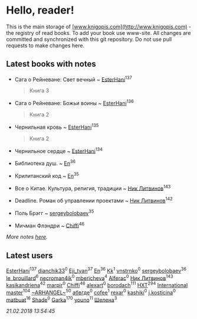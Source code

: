 # Hello, reader!
This is the main storage of [www.knigopis.com](http://www.knigopis.com) - the registry of read books.
To add your book use www-site. All changes are committed and synchronized with this git repository.
Do not use pull requests to make changes here.


## Latest books with notes
* Сага о Рейневане: Свет вечный ~ [EsterHani](users/305/30558181-vkontakte)<sup>137</sup>
    > Книга 3

* Сага о Рейневане: Божьи воины ~ [EsterHani](users/305/30558181-vkontakte)<sup>136</sup>
    > Книга 2

* Чернильная кровь ~ [EsterHani](users/305/30558181-vkontakte)<sup>135</sup>
    > Книга 2

* Чернильное сердце ~ [EsterHani](users/305/30558181-vkontakte)<sup>134</sup>

* Библиотека душ. ~ [En](users/333/333646551-vkontakte)<sup>36</sup>

* Крилитанский код ~ [En](users/333/333646551-vkontakte)<sup>35</sup>

* Все о Китае. Культура, религия, традиции ~ [Ник Литвинов](users/241/241974816-vkontakte)<sup>143</sup>

* Deadline. Роман об управлении проектами ~ [Ник Литвинов](users/241/241974816-vkontakte)<sup>142</sup>

* Поль Брэгг ~ [sergeybolobaev](users/112/112205967961310617540-google)<sup>35</sup>

* Мичман Флэндри ~ [Chiffi](users/105/105831994080785626680-google)<sup>46</sup>


_More notes [here](latest_books_with_notes.md)._


## Latest users
[EsterHani](users/305/30558181-vkontakte)<sup>137</sup> 
[dianchik33](users/231/231538017-vkontakte)<sup>0</sup> 
[Eji_tyan](users/235/2352103981-twitter)<sup>37</sup> 
[En](users/333/333646551-vkontakte)<sup>36</sup> 
[Kk](users/971/97112009-vkontakte)<sup>1</sup> 
[vnstrnko](users/264/26433294-vkontakte)<sup>0</sup> 
[sergeybolobaev](users/112/112205967961310617540-google)<sup>36</sup> 
[le_brouillard](users/133/13330781-vkontakte)<sup>6</sup> 
[necroman4ik](users/126/126368737-vkontakte)<sup>0</sup> 
[mbericheva](users/191/191788437-vkontakte)<sup>4</sup> 
[Alferac](users/117/117817614279012464929-google)<sup>0</sup> 
[Ник Литвинов](users/241/241974816-vkontakte)<sup>143</sup> 
[kasikandriena](users/152/152488954-vkontakte)<sup>42</sup> 
[marpir](users/726/72683516-vkontakte)<sup>0</sup> 
[Chiffi](users/105/105831994080785626680-google)<sup>46</sup> 
[alexart](users/105/105216107539107605654-google)<sup>0</sup> 
[borodach](users/157/15706320-vkontakte)<sup>111</sup> 
[HXT](users/100/100002563462782-facebook)<sup>294</sup> 
[International master](users/741/74140988-vkontakte)<sup>104</sup> 
[~ARHANGEL~](users/642/64251996-vkontakte)<sup>50</sup> 
[абвгде](users/237/237772610-vkontakte)<sup>0</sup> 
[cofee](users/103/103152880043087173490-google)<sup>1</sup> 
[rexar](users/109/109407785457421549819-google)<sup>0</sup> 
[kashiki](users/117/11773368-vkontakte)<sup>0</sup> 
[j.kosticina](users/497/49715129-vkontakte)<sup>0</sup> 
[matbuat](users/100/100824829138781301319-google)<sup>16</sup> 
[Shade](users/163/1633042570075239-facebook)<sup>0</sup> 
[Garka](users/115/115753719718250012620-google)<sup>170</sup> 
[youno](users/302/302928912-vkontakte)<sup>11</sup> 
[Шелена](users/114/114451069662205403874-google)<sup>3</sup> 


_21.02.2018 13:54:45_
